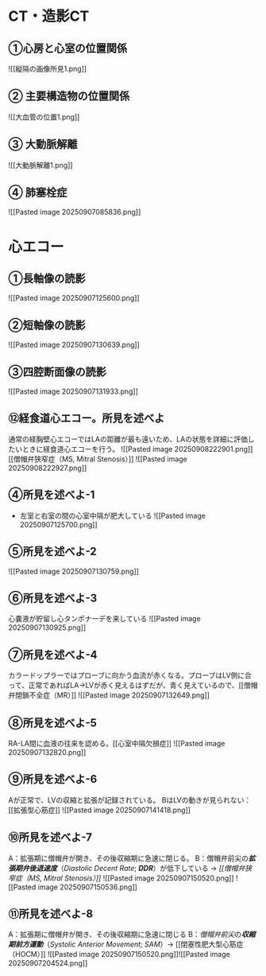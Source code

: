 
# CT・造影CT
## ①心房と心室の位置関係
![[縦隔の画像所見1.png]]

## ② 主要構造物の位置関係
![[大血管の位置1.png]]

## ③ 大動脈解離
![[大動脈解離1.png]]

## ④ 肺塞栓症
![[Pasted image 20250907085836.png]]





# 心エコー
## ①長軸像の読影
![[Pasted image 20250907125600.png]]
## ②短軸像の読影
![[Pasted image 20250907130639.png]]

## ③四腔断面像の読影
![[Pasted image 20250907131933.png]]
## ⑫経食道心エコー。所見を述べよ
通常の経胸壁心エコーではLAの距離が最も遠いため、LAの状態を詳細に評価したいときに経食道心エコーを行う。
![[Pasted image 20250908222901.png]]
[[僧帽弁狭窄症（MS, Mitral Stenosis）]]
![[Pasted image 20250908222927.png]]
## ④所見を述べよ-1
- 左室と右室の間の心室中隔が肥大している
![[Pasted image 20250907125700.png]]
## ⑤所見を述べよ-2
![[Pasted image 20250907130759.png]]
## ⑥所見を述べよ-3
心嚢液が貯留し心タンポナーデを来している
![[Pasted image 20250907130925.png]]
## ⑦所見を述べよ-4
カラードップラーではプローブに向かう血流が赤くなる。プローブはLV側に合って、正常であればLA→LVが赤く見えるはずだが、青く見えているので、[[僧帽弁閉鎖不全症（MR）]]
![[Pasted image 20250907132649.png]]
## ⑧所見を述べよ-5
RA-LA間に血液の往来を認める。[[心室中隔欠損症]]
![[Pasted image 20250907132820.png]]
## ⑨所見を述べよ-6
Aが正常で、LVの収縮と拡張が記録されている。
BはLVの動きが見られない：[[拡張型心筋症]] 
![[Pasted image 20250907141418.png]]
## ⑩所見を述べよ-7
A：拡張期に僧帽弁が開き、その後収縮期に急速に閉じる。
B：僧帽弁前尖の***拡張期弁後退速度***（*Diastolic Decent Rate*; ***DDR***）が低下している → *[[僧帽弁狭窄症（MS, Mitral Stenosis）]]*
![[Pasted image 20250907150520.png]]
![[Pasted image 20250907150536.png]]
## ⑪所見を述べよ-8
A：拡張期に僧帽弁が開き、その後収縮期に急速に閉じる
B：*僧帽弁前尖*の***収縮期前方運動***（*Systolic Anterior Movement*; *SAM*）→ [[閉塞性肥大型心筋症（HOCM）]]
![[Pasted image 20250907150520.png]]![[Pasted image 20250907204524.png]]